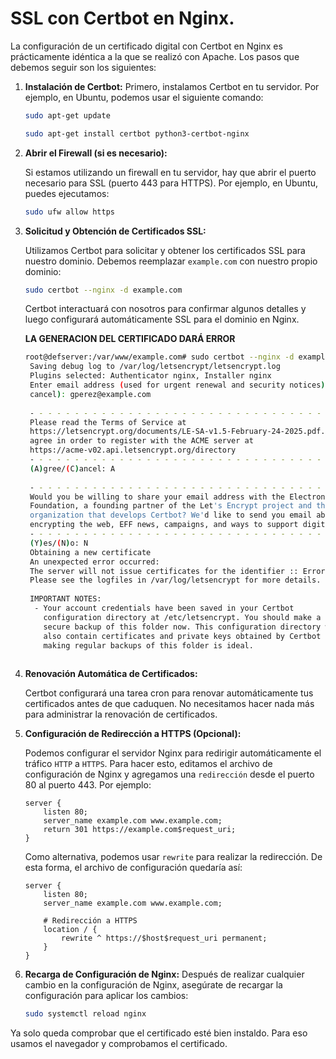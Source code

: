 # SSL con Certbot en Nginx.

La configuración de un certificado digital con Certbot en Nginx es prácticamente idéntica a la que se realizó con Apache. Los pasos que debemos seguir son los siguientes:


1. **Instalación de Certbot:**
    Primero, instalamos Certbot en tu servidor. Por ejemplo, en Ubuntu, podemos usar el siguiente comando:

    ```bash
    sudo apt-get update
    ```

    ```bash
    sudo apt-get install certbot python3-certbot-nginx
    ```

2. **Abrir el Firewall (si es necesario):**
   
    Si estamos utilizando un firewall en tu servidor, hay que abrir el puerto necesario para SSL (puerto 443 para HTTPS). Por ejemplo, en Ubuntu, puedes ejecutamos:
    
    ```bash
    sudo ufw allow https
    ```

3. **Solicitud y Obtención de Certificados SSL:**
   
    Utilizamos Certbot para solicitar y obtener los certificados SSL para nuestro dominio. Debemos reemplazar `example.com` con nuestro propio dominio:

    ```bash
    sudo certbot --nginx -d example.com
    ```
    
    Certbot interactuará con nosotros para confirmar algunos detalles y luego configurará automáticamente SSL para el dominio en Nginx.

   **LA GENERACION DEL CERTIFICADO DARÁ ERROR**

   ```bash
   root@defserver:/var/www/example.com# sudo certbot --nginx -d example.com
    Saving debug log to /var/log/letsencrypt/letsencrypt.log
    Plugins selected: Authenticator nginx, Installer nginx
    Enter email address (used for urgent renewal and security notices) (Enter 'c' to
    cancel): gperez@example.com
    
    - - - - - - - - - - - - - - - - - - - - - - - - - - - - - - - - - - - - - - - -
    Please read the Terms of Service at
    https://letsencrypt.org/documents/LE-SA-v1.5-February-24-2025.pdf. You must
    agree in order to register with the ACME server at
    https://acme-v02.api.letsencrypt.org/directory
    - - - - - - - - - - - - - - - - - - - - - - - - - - - - - - - - - - - - - - - -
    (A)gree/(C)ancel: A
    
    - - - - - - - - - - - - - - - - - - - - - - - - - - - - - - - - - - - - - - - -
    Would you be willing to share your email address with the Electronic Frontier
    Foundation, a founding partner of the Let's Encrypt project and the non-profit
    organization that develops Certbot? We'd like to send you email about our work
    encrypting the web, EFF news, campaigns, and ways to support digital freedom.
    - - - - - - - - - - - - - - - - - - - - - - - - - - - - - - - - - - - - - - - -
    (Y)es/(N)o: N
    Obtaining a new certificate
    An unexpected error occurred:
    The server will not issue certificates for the identifier :: Error creating new order :: Cannot issue for "example.com": The ACME server refuses to issue a certificate for this domain name, because it is forbidden by policy
    Please see the logfiles in /var/log/letsencrypt for more details.
    
    IMPORTANT NOTES:
     - Your account credentials have been saved in your Certbot
       configuration directory at /etc/letsencrypt. You should make a
       secure backup of this folder now. This configuration directory will
       also contain certificates and private keys obtained by Certbot so
       making regular backups of this folder is ideal.
     
   ```

5. **Renovación Automática de Certificados:**
    
    Certbot configurará una tarea cron para renovar automáticamente tus certificados antes de que caduquen. No necesitamos hacer nada más para administrar la renovación de certificados.


6. **Configuración de Redirección a HTTPS (Opcional):**

    Podemos configurar el servidor Nginx para redirigir automáticamente el tráfico `HTTP` a `HTTPS`. Para hacer esto, editamos el archivo de configuración de Nginx y agregamos una `redirección` desde el puerto 80 al puerto 443. Por ejemplo:

    ```nginx
    server {
        listen 80;
        server_name example.com www.example.com;
        return 301 https://example.com$request_uri;
    }
    ```

    Como alternativa, podemos usar `rewrite` para realizar la redirección. De esta forma, el archivo de configuración quedaría así:

    ```nginx
    server {
        listen 80;
        server_name example.com www.example.com;

        # Redirección a HTTPS
        location / {
            rewrite ^ https://$host$request_uri permanent;
        }
    }
    ```

7. **Recarga de Configuración de Nginx:**
    Después de realizar cualquier cambio en la configuración de Nginx, asegúrate de recargar la configuración para aplicar los cambios:
  
    ```bash
    sudo systemctl reload nginx
    ```

Ya solo queda comprobar que el certificado esté bien instaldo. Para eso usamos el navegador y comprobamos el certificado.
